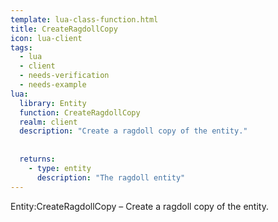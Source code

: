 ```yaml
---
template: lua-class-function.html
title: CreateRagdollCopy
icon: lua-client
tags:
  - lua
  - client
  - needs-verification
  - needs-example
lua:
  library: Entity
  function: CreateRagdollCopy
  realm: client
  description: "Create a ragdoll copy of the entity."
  
  
  returns:
    - type: entity
      description: "The ragdoll entity"
---
```


<div class="lua__search__keywords">
Entity:CreateRagdollCopy &#x2013; Create a ragdoll copy of the entity.
</div>
